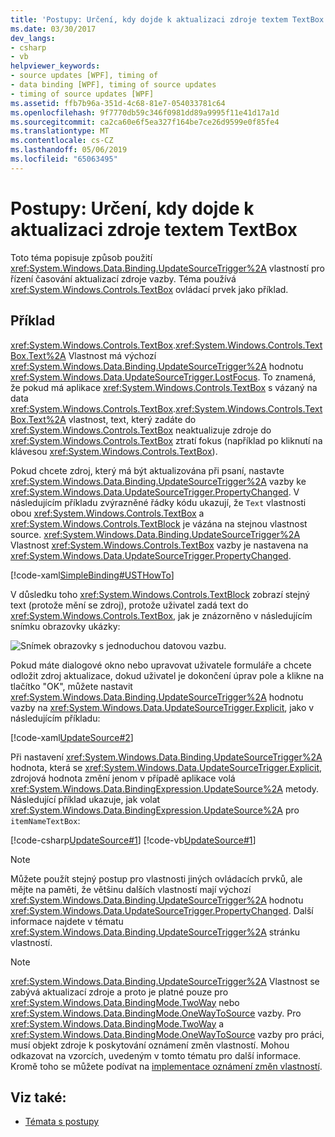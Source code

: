 ```yaml
---
title: 'Postupy: Určení, kdy dojde k aktualizaci zdroje textem TextBox'
ms.date: 03/30/2017
dev_langs:
- csharp
- vb
helpviewer_keywords:
- source updates [WPF], timing of
- data binding [WPF], timing of source updates
- timing of source updates [WPF]
ms.assetid: ffb7b96a-351d-4c68-81e7-054033781c64
ms.openlocfilehash: 9f7770db59c346f0981dd89a9995f11e41d17a1d
ms.sourcegitcommit: ca2ca60e6f5ea327f164be7ce26d9599e0f85fe4
ms.translationtype: MT
ms.contentlocale: cs-CZ
ms.lasthandoff: 05/06/2019
ms.locfileid: "65063495"
---
```

# <a name="how-to-control-when-the-textbox-text-updates-the-source"></a>Postupy: Určení, kdy dojde k aktualizaci zdroje textem TextBox
Toto téma popisuje způsob použití <xref:System.Windows.Data.Binding.UpdateSourceTrigger%2A> vlastností pro řízení časování aktualizací zdroje vazby. Téma používá <xref:System.Windows.Controls.TextBox> ovládací prvek jako příklad.  
  
## <a name="example"></a>Příklad  
 <xref:System.Windows.Controls.TextBox>.<xref:System.Windows.Controls.TextBox.Text%2A> Vlastnost má výchozí <xref:System.Windows.Data.Binding.UpdateSourceTrigger%2A> hodnotu <xref:System.Windows.Data.UpdateSourceTrigger.LostFocus>. To znamená, že pokud má aplikace <xref:System.Windows.Controls.TextBox> s vázaný na data <xref:System.Windows.Controls.TextBox>.<xref:System.Windows.Controls.TextBox.Text%2A> vlastnost, text, který zadáte do <xref:System.Windows.Controls.TextBox> neaktualizuje zdroje do <xref:System.Windows.Controls.TextBox> ztratí fokus (například po kliknutí na klávesou <xref:System.Windows.Controls.TextBox>).  
  
 Pokud chcete zdroj, který má být aktualizována při psaní, nastavte <xref:System.Windows.Data.Binding.UpdateSourceTrigger%2A> vazby ke <xref:System.Windows.Data.UpdateSourceTrigger.PropertyChanged>. V následujícím příkladu zvýrazněné řádky kódu ukazují, že `Text` vlastnosti obou <xref:System.Windows.Controls.TextBox> a <xref:System.Windows.Controls.TextBlock> je vázána na stejnou vlastnost source. <xref:System.Windows.Data.Binding.UpdateSourceTrigger%2A> Vlastnost <xref:System.Windows.Controls.TextBox> vazby je nastavena na <xref:System.Windows.Data.UpdateSourceTrigger.PropertyChanged>.  
  
 [!code-xaml[SimpleBinding#USTHowTo](~/samples/snippets/visualbasic/VS_Snippets_Wpf/SimpleBinding/VisualBasic/Page1.xaml?highlight=33-39,41-42)]  
  
 V důsledku toho <xref:System.Windows.Controls.TextBlock> zobrazí stejný text (protože mění se zdroj), protože uživatel zadá text do <xref:System.Windows.Controls.TextBox>, jak je znázorněno v následujícím snímku obrazovky ukázky:  
  
 ![Snímek obrazovky s jednoduchou datovou vazbu.](./media/how-to-control-when-the-textbox-text-updates-the-source/data-binding-simple-binding-sample.png)  
  
 Pokud máte dialogové okno nebo upravovat uživatele formuláře a chcete odložit zdroj aktualizace, dokud uživatel je dokončení úprav pole a klikne na tlačítko "OK", můžete nastavit <xref:System.Windows.Data.Binding.UpdateSourceTrigger%2A> hodnotu vazby na <xref:System.Windows.Data.UpdateSourceTrigger.Explicit>, jako v následujícím příkladu:  
  
 [!code-xaml[UpdateSource#2](~/samples/snippets/csharp/VS_Snippets_Wpf/UpdateSource/CSharp/Window1.xaml#2)]  
  
 Při nastavení <xref:System.Windows.Data.Binding.UpdateSourceTrigger%2A> hodnota, která se <xref:System.Windows.Data.UpdateSourceTrigger.Explicit>, zdrojová hodnota změní jenom v případě aplikace volá <xref:System.Windows.Data.BindingExpression.UpdateSource%2A> metody. Následující příklad ukazuje, jak volat <xref:System.Windows.Data.BindingExpression.UpdateSource%2A> pro `itemNameTextBox`:  
  
 [!code-csharp[UpdateSource#1](~/samples/snippets/csharp/VS_Snippets_Wpf/UpdateSource/CSharp/Window1.xaml.cs#1)]
 [!code-vb[UpdateSource#1](~/samples/snippets/visualbasic/VS_Snippets_Wpf/UpdateSource/VisualBasic/Window1.xaml.vb#1)]  
  
> [!NOTE]
>  Můžete použít stejný postup pro vlastnosti jiných ovládacích prvků, ale mějte na paměti, že většinu dalších vlastností mají výchozí <xref:System.Windows.Data.Binding.UpdateSourceTrigger%2A> hodnotu <xref:System.Windows.Data.UpdateSourceTrigger.PropertyChanged>. Další informace najdete v tématu <xref:System.Windows.Data.Binding.UpdateSourceTrigger%2A> stránku vlastností.  
  
> [!NOTE]
>  <xref:System.Windows.Data.Binding.UpdateSourceTrigger%2A> Vlastnost se zabývá aktualizací zdroje a proto je platné pouze pro <xref:System.Windows.Data.BindingMode.TwoWay> nebo <xref:System.Windows.Data.BindingMode.OneWayToSource> vazby. Pro <xref:System.Windows.Data.BindingMode.TwoWay> a <xref:System.Windows.Data.BindingMode.OneWayToSource> vazby pro práci, musí objekt zdroje k poskytování oznámení změn vlastností. Mohou odkazovat na vzorcích, uvedeným v tomto tématu pro další informace. Kromě toho se můžete podívat na [implementace oznámení změn vlastností](how-to-implement-property-change-notification.md).  
  
## <a name="see-also"></a>Viz také:

- [Témata s postupy](data-binding-how-to-topics.md)
